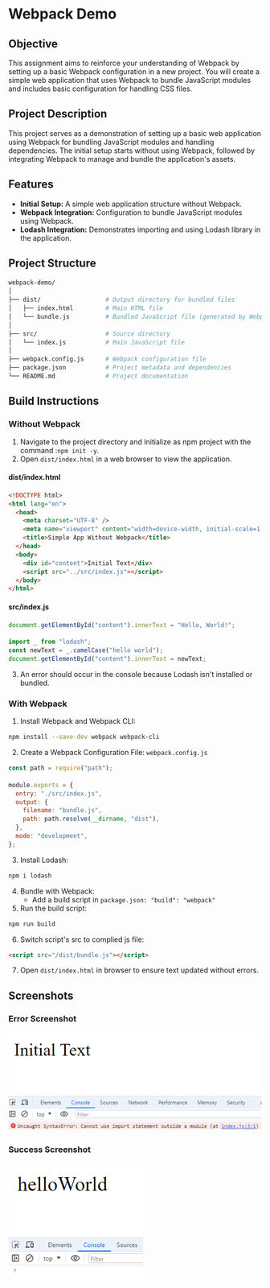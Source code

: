 # Webpack Demo

## Objective

This assignment aims to reinforce your understanding of Webpack by setting up a basic Webpack configuration in a new project. You will create a simple web application that uses Webpack to bundle JavaScript modules and includes basic configuration for handling CSS files.

## Project Description

This project serves as a demonstration of setting up a basic web application using Webpack for bundling JavaScript modules and handling dependencies. The initial setup starts without using Webpack, followed by integrating Webpack to manage and bundle the application's assets.

## Features

- **Initial Setup:** A simple web application structure without Webpack.
- **Webpack Integration:** Configuration to bundle JavaScript modules using Webpack.
- **Lodash Integration:** Demonstrates importing and using Lodash library in the application.

## Project Structure

```graphql
webpack-demo/
│
├── dist/                  # Output directory for bundled files
│   ├── index.html         # Main HTML file
│   └── bundle.js          # Bundled JavaScript file (generated by Webpack)
│
├── src/                   # Source directory
│   └── index.js           # Main JavaScript file
│
├── webpack.config.js      # Webpack configuration file
├── package.json           # Project metadata and dependencies
└── README.md              # Project documentation

```

## Build Instructions

### Without Webpack

1. Navigate to the project directory and Initialize as npm project with the command :`npm init -y`.
2. Open `dist/index.html` in a web browser to view the application.

#### dist/index.html

```html
<!DOCTYPE html>
<html lang="en">
  <head>
    <meta charset="UTF-8" />
    <meta name="viewport" content="width=device-width, initial-scale=1.0" />
    <title>Simple App Without Webpack</title>
  </head>
  <body>
    <div id="content">Initial Text</div>
    <script src="../src/index.js"></script>
  </body>
</html>
```

#### src/index.js

```js
document.getElementById("content").innerText = "Hello, World!";

import _ from "lodash";
const newText = _.camelCase("hello world");
document.getElementById("content").innerText = newText;
```

3. An error should occur in the console because Lodash isn't installed or bundled.

### With Webpack

1. Install Webpack and Webpack CLI:

```bash
npm install --save-dev webpack webpack-cli
```

2. Create a Webpack Configuration File: `webpack.config.js`

```js
const path = require("path");

module.exports = {
  entry: "./src/index.js",
  output: {
    filename: "bundle.js",
    path: path.resolve(__dirname, "dist"),
  },
  mode: "development",
};
```

3. Install Lodash:

```bash
npm i lodash
```

4. Bundle with Webpack:
   - Add a build script in `package.json: "build": "webpack"`
5. Run the build script:

```bash
npm run build
```

6. Switch script's src to complied js file:

```html
<script src="/dist/bundle.js"></script>
```

7. Open `dist/index.html` in browser to ensure text updated without errors.

## Screenshots

### Error Screenshot

![alt text](image-2.png)

### Success Screenshot

![alt text](image.png)
